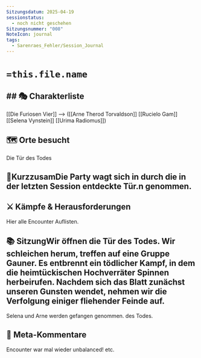 ```yaml
---
Sitzungsdatum: 2025-04-19
sessionstatus:
  - noch nicht geschehen
Sitzungsnummer: "008"
NoteIcon: journal
tags:
  - Sarenraes_Fehler/Session_Journal
---
```

# `=this.file.name`
## ## 🎭 Charakterliste 
[[Die Furiosen Vier]] -->
([[Arne Therod Torvaldson]] [[Rucielo Gam]] [[Selena Vynstein]] [[Urima Radiomus]])


## 🗺️ Orte besucht
Die Tür des Todes

## 📜KurzzusamDie Party wagt sich in durch die in der letzten Session entdeckte Tür.n genommen.

## ⚔️ Kämpfe & Herausforderungen
Hier alle Encounter Auflisten.

## 📚 SitzungWir öffnen die Tür des Todes. Wir schleichen herum, treffen auf eine Gruppe Gauner. Es entbrennt ein tödlicher Kampf, in dem die heimtückischen Hochverräter Spinnen herbeirufen. Nachdem sich das Blatt zunächst unseren Gunsten wendet, nehmen wir die Verfolgung einiger fliehender Feinde auf. 
Selena und Arne werden gefangen genommen. des Todes.

## 🎲 Meta-Kommentare
Encounter war mal wieder unbalanced! etc.